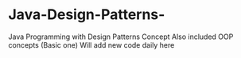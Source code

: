# Java-Design-Patterns-
Java Programming with Design Patterns Concept
Also included OOP concepts (Basic one)
Will add new code daily here

